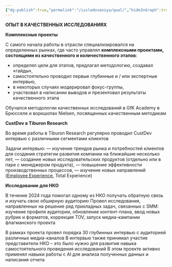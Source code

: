 ```yaml
---
{"dg-publish":true,"permalink":"/issledovaniya/qual/","hideInGraph":true}
---
```


**ОПЫТ В КАЧЕСТВЕННЫХ ИССЛЕДОВАНИЯХ**

**Комплексные проекты** 

С самого начала работы в отрасли специализировался на определенных рынках, где часто управлял **комплексными проектами, состоящими из качественного и количественного этапов**: 
- определял цели для этапов, предлагал методологию, создавал «гайды», 
- самостоятельно проводил первые глубинные и / или экспертные интервью, 
- в некоторых случаях модерировал фокус-группы,
- участвовал в  написании выводов и презентовал результаты качественного этапа

Обучался методологии качественных исследований в GfK Academy в Брюсселе и  воркшопах Nielsen, посвященных качественным методикам

**СustDev в Tiburon Research**

Во время работы в Tiburon Research регулярно проводил CustDev интервью с различными сегментами клиентов 

Задачи интервью:
— изучение трендов рынка и потребностей клиентов для создания стратегии развития компании на ближайшие несколько лет,
— создание новых  исследовательских продуктов (отдельно или в паре с менеджером продукта),
— повышение эффективности производственных процессов,
— изучение новых направлений ([Employee Experience](https://incrussiaru/share/korporativnye-ii-oprosy-v-biznese/), Total Experience)

**Исследование для НКО**

В течение 2024 года  помогал одному из НКО получать обратную связь и изучать свою обширную аудиторию  Провел исследования, направленных на решение ряд прикладных задач, связанных с SMM: изучение профиля аудитории, обновление контент-плана, ввод новых рубрик и форматов, коррекция TOV,  запуск медиа-кампании флагманского проекта 

В рамках проекта провел порядка 30 глубинных интервью с аудиторией различных медиа-каналов В интервью также принимал участие представители НКО – это было нужно для развития навыка самостоятельного проведения исследований
В этом проекте активно применял навыки работы с AI для анализа полученных данных и написания отчета










